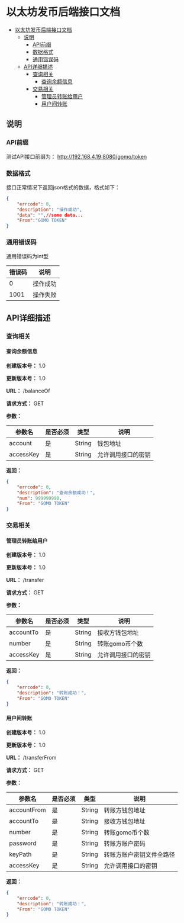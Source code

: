 ﻿# 以太坊发币后端接口文档



- [以太坊发币后端接口文档](#以太坊发币后端接口文档)
    - [说明](#说明)
        - [API前缀](#api前缀)
        - [数据格式](#数据格式)
        - [通用错误码](#通用错误码)
    - [API详细描述](#api详细描述)
        - [查询相关](#查询相关)
            - [查询余额信息](#查询余额信息)
        - [交易相关](#交易相关)
            - [管理员转账给用户](#管理员转账给用户)
            - [用户间转账](#用户间转账)
            
        


## 说明

### API前缀
测试API接口前缀为： http://192.168.4.19:8080/gomo/token

### 数据格式
接口正常情况下返回json格式的数据，格式如下：

```json
{
    "errcode": 0,
    "description": "操作成功",
    "data": "",//some data...
    "From":"GOMO TOKEN"
}
```

### 通用错误码
通用错误码为int型

错误码 | 说明
---- | ----
  0  | 操作成功
1001 | 操作失败


## API详细描述

### 查询相关
#### 查询余额信息

**创建版本号：** 1.0

**更新版本号：** 1.0

**URL：** /balanceOf

**请求方式：** GET

**参数：** 

参数名 | 是否必须 | 类型 | 说明
----| ---- | ---- | ----
account | 是 | String | 钱包地址
accessKey | 是 | String | 允许调用接口的密钥


**返回：**
```json
{
    "errcode": 0,
    "description": "查询余额成功！",
    "num": 999999990,
    "From": "GOMO TOKEN"
}
```


### 交易相关
#### 管理员转账给用户

**创建版本号：** 1.0

**更新版本号：** 1.0

**URL：** /transfer

**请求方式：** GET

**参数：** 

参数名 | 是否必须 | 类型 | 说明
----| ---- | ---- | ----
accountTo | 是 | String | 接收方钱包地址
number | 是 | String | 转账gomo币个数
accessKey | 是 | String | 允许调用接口的密钥


**返回：**
```json
{
    "errcode": 0,
    "description": "转账成功！",
    "From": "GOMO TOKEN"
}
```


#### 用户间转账

**创建版本号：** 1.0

**更新版本号：** 1.0

**URL：** /transferFrom

**请求方式：** GET

**参数：** 

参数名 | 是否必须 | 类型 | 说明
----| ---- | ---- | ----
accountFrom | 是 | String | 转账方钱包地址
accountTo | 是 | String | 接收方钱包地址
number | 是 | String | 转账gomo币个数
password | 是 | String | 转账方账户密码
keyPath | 是 | String | 转账方账户密钥文件全路径
accessKey | 是 | String | 允许调用接口的密钥


**返回：**
```json
{
    "errcode": 0,
    "description": "转账成功！",
    "From": "GOMO TOKEN"
}
```